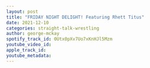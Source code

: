 ```yaml
---
layout: post
title: "FRIDAY NIGHT DELIGHT! Featuring Rhett Titus"
date: 2021-12-10
categories: straight-talk-wrestling
author: george-mckay
spotify_track_id: 0Utx0pXv7Uo7xKnHJl5Mzm
youtube_video_id: 
apple_track_id: 
youtube_metadata: 
---
```


